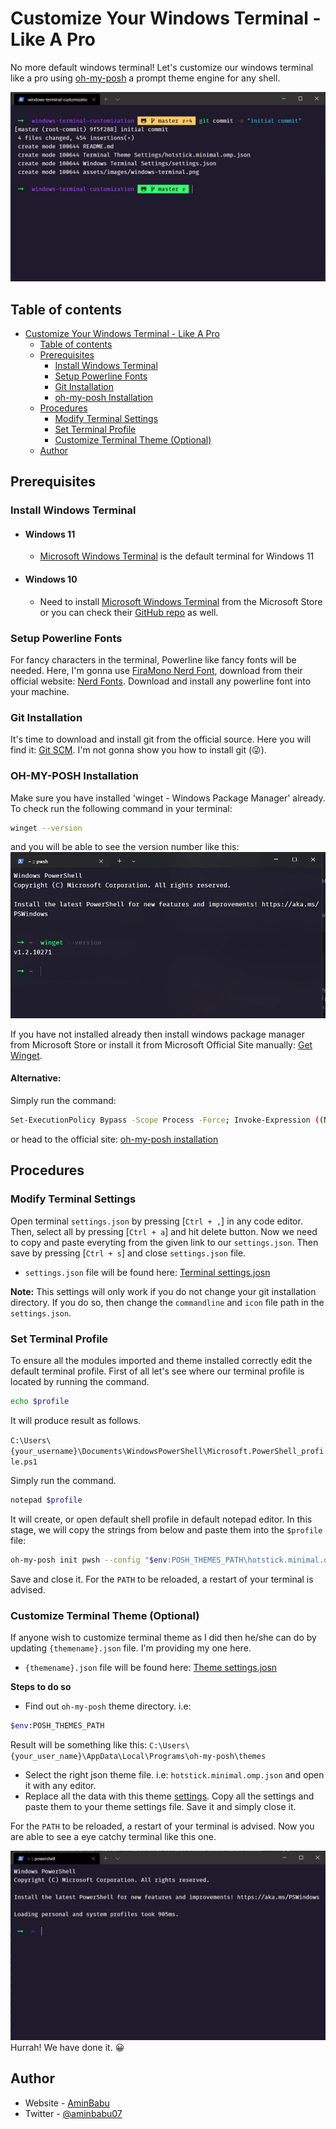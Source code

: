 # Customize Your Windows Terminal - Like A Pro

No more default windows terminal! Let's customize our windows terminal like a pro using [oh-my-posh](https://ohmyposh.dev/docs/windows/) a prompt theme engine for any shell.

![Windows Terminal Preview](./assets/images/windows-terminal.png)

## Table of contents

- [Customize Your Windows Terminal - Like A Pro](#customize-your-windows-terminal---like-a-pro)
  - [Table of contents](#table-of-contents)
  - [Prerequisites](#prerequisites)
    - [Install Windows Terminal](#install-windows-terminal)
    - [Setup Powerline Fonts](#setup-powerline-fonts)
    - [Git Installation](#git-installation)
    - [oh-my-posh Installation](#oh-my-posh-installation)
  - [Procedures](#procedures)
    - [Modify Terminal Settings](#modify-terminal-settings)
    - [Set Terminal Profile](#set-terminal-profile)
    - [Customize Terminal Theme (Optional)](#customize-terminal-theme-optional)
  - [Author](#author)

## Prerequisites

### Install Windows Terminal
- #### Windows 11
  - [Microsoft Windows Terminal](https://www.microsoft.com/en-us/p/windows-terminal-preview/9n0dx20hk701#activetab=pivot:overviewtab) is the default terminal for Windows 11
- #### Windows 10
  - Need to install [Microsoft Windows Terminal](https://www.microsoft.com/en-us/p/windows-terminal-preview/9n0dx20hk701#activetab=pivot:overviewtab) from the Microsoft Store or you can check their [GitHub repo](https://github.com/Microsoft/Terminal) as well.

### Setup Powerline Fonts
For fancy characters in the terminal, Powerline like fancy fonts will be needed. Here, I'm gonna use [FiraMono Nerd Font](https://objects.githubusercontent.com/github-production-release-asset-2e65be/27574418/5b8e7c00-4531-11ea-9838-c3a20ed19894?X-Amz-Algorithm=AWS4-HMAC-SHA256&X-Amz-Credential=AKIAIWNJYAX4CSVEH53A%2F20211208%2Fus-east-1%2Fs3%2Faws4_request&X-Amz-Date=20211208T144417Z&X-Amz-Expires=300&X-Amz-Signature=f9deb10bd66524c4f258131f1b4551d67386753f79af40e53c5293ad59605ee0&X-Amz-SignedHeaders=host&actor_id=0&key_id=0&repo_id=27574418&response-content-disposition=attachment%3B%20filename%3DFiraMono.zip&response-content-type=application%2Foctet-stream), download from their official website: [Nerd Fonts](https://www.nerdfonts.com/font-downloads). Download and install any powerline font into your machine.

### Git Installation
It's time to download and install git from the official source. Here you will find it: [Git SCM](https://git-scm.com/). I'm not gonna show you how to install git (😜).

### OH-MY-POSH Installation
Make sure you have installed 'winget - Windows Package Manager' already. To check run the following command in your terminal:
```sh
winget --version
```

and you will be able to see the version number like this:
![Windows Package Manger - Winget](./assets/images/winget.png)

If you have not installed already then install windows package manager from Microsoft Store or install it from Microsoft Official Site manually: [Get Winget]('https://docs.microsoft.com/en-us/windows/package-manager/winget/').

#### **Alternative:**
Simply run the command:
```sh
Set-ExecutionPolicy Bypass -Scope Process -Force; Invoke-Expression ((New-Object System.Net.WebClient).DownloadString('https://ohmyposh.dev/install.ps1'))
```

or head to the official site: [oh-my-posh installation]('https://ohmyposh.dev/docs/installation/windows')

## Procedures

### Modify Terminal Settings

Open terminal `settings.json` by pressing [`Ctrl + ,`] in any code editor. Then, select all by pressing [`Ctrl + a`] and hit delete button. Now we need to copy and paste everyting from the given link to our `settings.json`. Then save by pressing [`Ctrl + s`] and close `settings.json` file.

- `settings.json` file will be found here: [Terminal settings.josn](./Windows%20Terminal%20Settings/settings.json)

**Note:** This settings will only work if you do not change your git installation directory. If you do so, then change the `commandline` and `icon` file path in the `settings.json`.

### Set Terminal Profile

To ensure all the modules imported and theme installed correctly edit the default terminal profile. First of all let's see where our terminal profile is located by running the command.

```sh
echo $profile
```

It will produce result as follows.

`C:\Users\{your_username}\Documents\WindowsPowerShell\Microsoft.PowerShell_profile.ps1`

Simply run the command.

```sh
notepad $profile
```

It will create, or open default shell profile in default notepad editor. In this stage, we will copy the strings from below and paste them into the `$profile` file:

```sh
oh-my-posh init pwsh --config "$env:POSH_THEMES_PATH\hotstick.minimal.omp.json" | Invoke-Expression
```

Save and close it. For the `PATH` to be reloaded, a restart of your terminal is advised.

### Customize Terminal Theme (Optional)
If anyone wish to customize terminal theme as I did then he/she can do by updating `{themename}.json` file. I'm providing my one here.

- `{themename}.json` file will be found here: [Theme settings.josn](./Terminal%20Theme%20Settings/hotstick.minimal.omp.json)

**Steps to do so**
- Find out `oh-my-posh` theme directory. i.e:

```sh
$env:POSH_THEMES_PATH
```

Result will be something like this:
`C:\Users\{your_user_name}\AppData\Local\Programs\oh-my-posh\themes`

- Select the right json theme file. i.e: `hotstick.minimal.omp.json` and open it with any editor.
- Replace all the data with this theme [settings](./Terminal%20Theme%20Settings/hotstick.minimal.omp.json). Copy all the settings and paste them to your theme settings file. Save it and simply close it.

For the `PATH` to be reloaded, a restart of your terminal is advised. Now you are able to see a eye catchy terminal like this one.

![Windows Terminal Preview](./assets/images/first-look.png)
Hurrah! We have done it. 😀

## Author

- Website - [AminBabu](aminbau.talkativecoder.com)
- Twitter - [@aminbabu07](https://www.twitter.com/aminbabu07)
